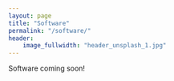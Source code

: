 ```yaml
---
layout: page
title: "Software"
permalink: "/software/"
header:
    image_fullwidth: "header_unsplash_1.jpg"
---
```


Software coming soon!